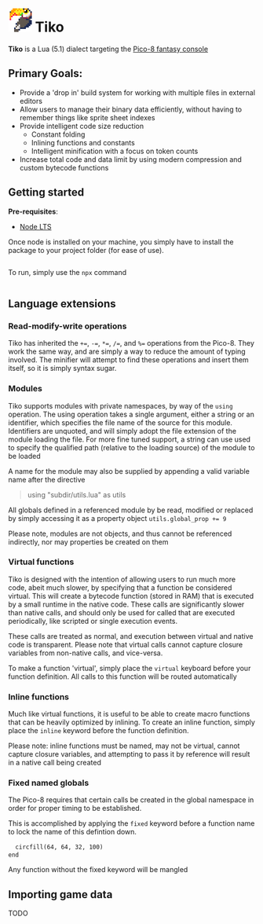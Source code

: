 # ![alt text](https://github.com/asterick/tiko/raw/master/doc/tiko.png "Tiko") Tiko

**Tiko** is a Lua (5.1) dialect targeting the [Pico-8 fantasy console](https://www.lexaloffle.com/pico-8.php)

## Primary Goals:
* Provide a 'drop in' build system for working with multiple files in external editors
* Allow users to manage their binary data efficiently, without having to remember things like sprite sheet indexes
* Provide intelligent code size reduction
  * Constant folding
  * Inlining functions and constants
  * Intelligent minification with a focus on token counts
* Increase total code and data limit by using modern compression and custom bytecode functions


## Getting started

**Pre-requisites**:
* [Node LTS](https://nodejs.org/en/download/)

Once node is installed on your machine, you simply have to install the package to your project folder (for ease of use).  

```npm install https://github.com/asterick/tiko.git
```

To run, simply use the `npx` command

```npx tiko -h
```

## Language extensions
### Read-modify-write operations

Tiko has inherited the `+=`, `-=`, `*=`, `/=`, and `%=` operations from the Pico-8.  They work the same way, 
and are simply a way to reduce the amount of typing involved.  The minifier will attempt to find these operations
and insert them itself, so it is simply syntax sugar.

### Modules

Tiko supports modules with private namespaces, by way of the `using` operation.  The using operation takes a single
argument, either a string or an identifier, which specifies the file name of the source for this module.  Identifiers
are unquoted, and will simply adopt the file extension of the module loading the file.  For more fine tuned support,
a string can use used to specify the qualified path (relative to the loading source) of the module to be loaded

A name for the module may also be supplied by appending a valid variable name after the directive

> using "subdir/utils.lua" as utils

All globals defined in a referenced module by be read, modified or replaced by simply accessing it as a property
object `utils.global_prop += 9`

Please note, modules are not objects, and thus cannot be referenced indirectly, nor may properties be created on them

### Virtual functions

Tiko is designed with the intention of allowing users to run much more code, abeit much slower, by specifying 
that a function be considered virtual.  This will create a bytecode function (stored in RAM) that is executed by a small
runtime in the native code.  These calls are significantly slower than native calls, and should only be used for
called that are executed periodically, like scripted or single execution events.

These calls are treated as normal, and execution between virtual and native code is transparent.  Please note that
virtual calls cannot capture closure variables from non-native calls, and vice-versa.

To make a function 'virtual', simply place the `virtual` keyboard before your function definition.  All calls to 
this function will be routed automatically

### Inline functions

Much like virtual functions, it is useful to be able to create macro functions that can be heavily optimized by inlining.
To create an inline function, simply place the `inline` keyword before the function definition.

Please note: inline functions must be named, may not be virtual, cannot capture closure variables, and attempting to pass
it by reference will result in a native call being created

### Fixed named globals

The Pico-8 requires that certain calls be created in the global namespace in order for proper timing to be established.

This is accomplished by applying the `fixed` keyword before a function name to lock the name of this defintion down.

```fixed function _draw()
  circfill(64, 64, 32, 100)
end
```

Any function without the fixed keyword will be mangled

## Importing game data

TODO
